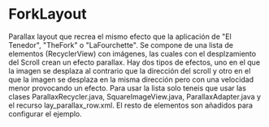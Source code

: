 # ForkLayout
Parallax layout que recrea el mismo efecto que la aplicación de "El Tenedor", "TheFork" o "LaFourchette". Se compone de una lista de elementos (RecyclerView) con imágenes, las cuales con el desplzamiento del Scroll crean un efecto parallax. Hay dos tipos de efectos, uno en el que la imagen se desplaza al contrario que la dirección del scroll y otro en el que la imagen se desplaza en la misma dirección pero con una velocidad menor provocando un efecto. Para usar la lista solo teneis que usar las clases ParallaxRecycler.java, SquareImageView.java, ParallaxAdapter.java y el recurso lay_parallax_row.xml. El resto de elementos son añadidos para configurar el ejemplo.
